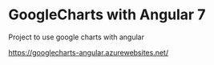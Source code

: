# GoogleCharts with Angular 7

Project to use google charts with angular

https://googlecharts-angular.azurewebsites.net/